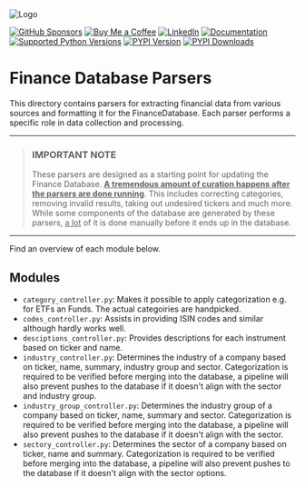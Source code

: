 <img src="https://user-images.githubusercontent.com/46355364/220746807-669cdbc1-ac67-404c-b0bb-4a3d67d9931f.jpg" alt="Logo">

[![GitHub Sponsors](https://img.shields.io/badge/Sponsor_this_Project-grey?logo=github)](https://github.com/sponsors/JerBouma)
[![Buy Me a Coffee](https://img.shields.io/badge/Buy_Me_a_Coffee-grey?logo=buymeacoffee)](https://www.buymeacoffee.com/jerbouma)
[![LinkedIn](https://img.shields.io/badge/LinkedIn-grey?logo=Linkedin&logoColor=white)](https://www.linkedin.com/in/boumajeroen/)
[![Documentation](https://img.shields.io/badge/Documentation-grey?logo=readme)](https://www.jeroenbouma.com/projects/financedatabase)
[![Supported Python Versions](https://img.shields.io/pypi/pyversions/financedatabase)](https://pypi.org/project/financedatabase/)
[![PYPI Version](https://img.shields.io/pypi/v/financedatabase)](https://pypi.org/project/financedatabase/)
[![PYPI Downloads](https://static.pepy.tech/badge/financedatabase/month)](https://pepy.tech/project/financedatabase)

# Finance Database Parsers

This directory contains parsers for extracting financial data from various sources and formatting it for the FinanceDatabase. Each parser performs a specific role in data collection and processing.

___
> ### IMPORTANT NOTE
> These parsers are designed as a starting point for updating the Finance Database. **<u>A tremendous amount of curation happens after the parsers are done running</u>**. This includes correcting categories, removing invalid results, taking out undesired tickers and much more. While some components of the database are generated by these parsers, <u>a lot</u> of it is done manually before it ends up in the database.
___

Find an overview of each module below.

## Modules

- `category_controller.py`: Makes it possible to apply categorization e.g. for ETFs an Funds. The actual categoiries are handpicked.
- `codes_controller.py`: Assists in providing ISIN codes and similar although hardly works well.
- `desciptions_controller.py`: Provides descriptions for each instrument based on ticker and name.
- `industry_controller.py`: Determines the industry of a company based on ticker, name, summary, industry group and sector. Categorization is required to be verified before merging into the database, a pipeline will also prevent pushes to the database if it doesn't align with the sector and industry group.
- `industry_group_controller.py`: Determines the industry group of a company based on ticker, name, summary and sector. Categorization is required to be verified before merging into the database, a pipeline will also prevent pushes to the database if it doesn't align with the sector.
- `sectory_controller.py`: Determines the sector of a company based on ticker, name and summary. Categorization is required to be verified before merging into the database, a pipeline will also prevent pushes to the database if it doesn't align with the sector options.

